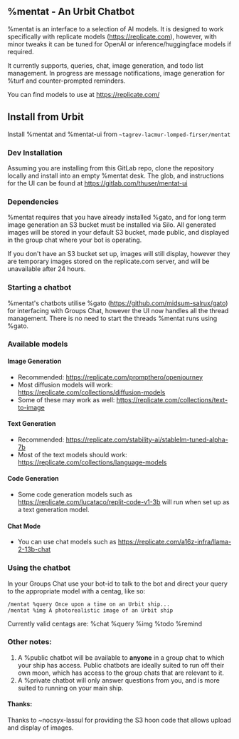 ## %mentat - An Urbit Chatbot

%mentat is an interface to a selection of AI models.  It is designed to work specifically 
with replicate models (https://replicate.com), however, with minor tweaks it can be tuned 
for OpenAI or inference/huggingface models if required.

It currently supports, queries, chat, image generation, and todo list management.  In progress
are message notifications, image generation for %turf and counter-prompted reminders.

You can find models to use at https://replicate.com/


## Install from Urbit

Install %mentat and %mentat-ui from `~tagrev-lacmur-lomped-firser/mentat`


### Dev Installation

Assuming you are installing from this GitLab repo, clone the repository locally and install into an
empty %mentat desk.  The glob, and instructions for the UI can be found at https://gitlab.com/thuser/mentat-ui


### Dependencies

%mentat requires that you have already installed %gato, and for long term image generation an S3 bucket must be installed via Silo.  All generated images will be stored in your default S3 bucket, made public, and displayed in the group chat where your bot is operating.

If you don't have an S3 bucket set up, images will still display, however they are temporary images stored on the replicate.com server, and will be unavailable after 24 hours.


### Starting a chatbot

%mentat's chatbots utilise %gato (https://github.com/midsum-salrux/gato) for interfacing with Groups Chat, however the UI now handles all the  thread management.  There is no need to start the threads %mentat runs using %gato.


### Available models

#### Image Generation

* Recommended: https://replicate.com/prompthero/openjourney
* Most diffusion models will work: https://replicate.com/collections/diffusion-models
* Some of these may work as well: https://replicate.com/collections/text-to-image

#### Text Generation

* Recommended: https://replicate.com/stability-ai/stablelm-tuned-alpha-7b
* Most of the text models should work: https://replicate.com/collections/language-models

#### Code Generation

* Some code generation models such as https://replicate.com/lucataco/replit-code-v1-3b will run when set up as a text generation model.

#### Chat Mode

* You can use chat models such as https://replicate.com/a16z-infra/llama-2-13b-chat


### Using the chatbot

In your Groups Chat use your bot-id to talk to the bot and direct your query to the appropriate
model with a centag, like so:

```
/mentat %query Once upon a time on an Urbit ship...
/mentat %img A photorealistic image of an Urbit ship
```

Currently valid centags are:
%chat
%query 
%img 
%todo
%remind

###  Other notes: 

1. A %public chatbot will be available to **anyone** in a group chat to which your ship has access.
Public chatbots are ideally suited to run off their own moon, which has access to the group chats that are
relevant to it.
2. A %private chatbot will only answer questions from you, and is more suited to running on your main ship.


####  Thanks:

Thanks to ~nocsyx-lassul for providing the S3 hoon code that allows upload and display of images.
